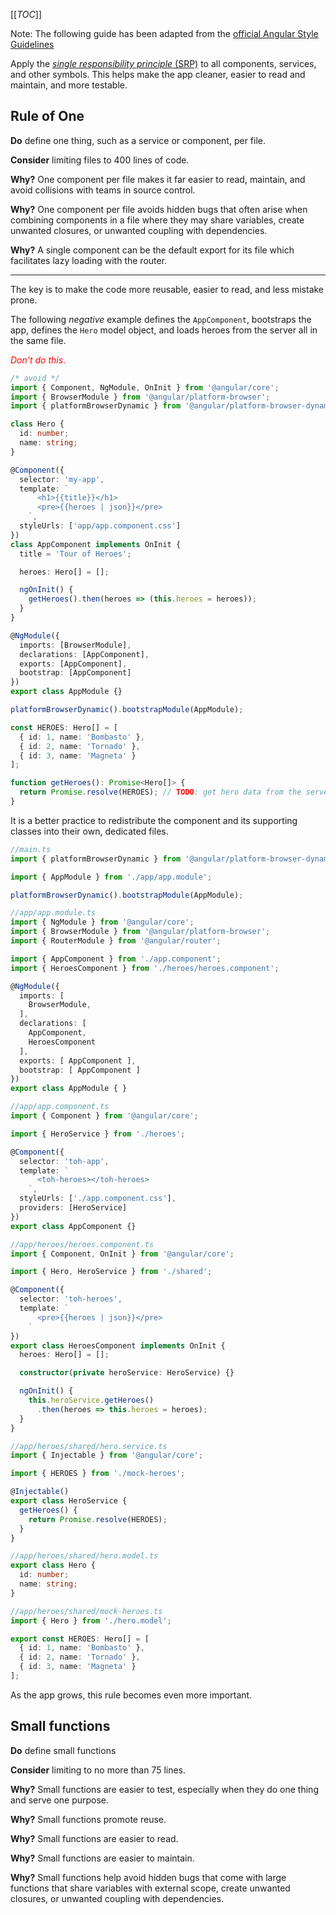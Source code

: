 [[_TOC_]]

Note: The following guide has been adapted from the [official Angular Style Guidelines](https://angular.io/guide/styleguide#single-responsibility)

Apply the <a href="https://wikipedia.org/wiki/Single_responsibility_principle"><i>single responsibility principle</i> (SRP)</a> to all components, services, and other symbols. This helps make the app cleaner, easier to read and maintain, and more testable.

## Rule of One

**Do** define one thing, such as a service or component, per file.

**Consider** limiting files to 400 lines of code.

**Why?** One component per file makes it far easier to read, maintain, and avoid
collisions with teams in source control.

**Why?** One component per file avoids hidden bugs that often arise when combining components in a file where they may share variables, create unwanted closures, or unwanted coupling with dependencies.

**Why?** A single component can be the default export for its file which facilitates lazy loading with the router.

----

The key is to make the code more reusable, easier to read, and less mistake prone.

The following *negative* example defines the `AppComponent`, bootstraps the app,
defines the `Hero` model object, and loads heroes from the server all in the same file.

<font color="red">*Don't do this*.</font>

```ts
/* avoid */
import { Component, NgModule, OnInit } from '@angular/core';
import { BrowserModule } from '@angular/platform-browser';
import { platformBrowserDynamic } from '@angular/platform-browser-dynamic';

class Hero {
  id: number;
  name: string;
}

@Component({
  selector: 'my-app',
  template: `
      <h1>{{title}}</h1>
      <pre>{{heroes | json}}</pre>
    `,
  styleUrls: ['app/app.component.css']
})
class AppComponent implements OnInit {
  title = 'Tour of Heroes';

  heroes: Hero[] = [];

  ngOnInit() {
    getHeroes().then(heroes => (this.heroes = heroes));
  }
}

@NgModule({
  imports: [BrowserModule],
  declarations: [AppComponent],
  exports: [AppComponent],
  bootstrap: [AppComponent]
})
export class AppModule {}

platformBrowserDynamic().bootstrapModule(AppModule);

const HEROES: Hero[] = [
  { id: 1, name: 'Bombasto' },
  { id: 2, name: 'Tornado' },
  { id: 3, name: 'Magneta' }
];

function getHeroes(): Promise<Hero[]> {
  return Promise.resolve(HEROES); // TODO: get hero data from the server;
}
```

It is a better practice to redistribute the component and its supporting classes into their own, dedicated files.

```ts
//main.ts
import { platformBrowserDynamic } from '@angular/platform-browser-dynamic';

import { AppModule } from './app/app.module';

platformBrowserDynamic().bootstrapModule(AppModule);
```

```ts
//app/app.module.ts
import { NgModule } from '@angular/core';
import { BrowserModule } from '@angular/platform-browser';
import { RouterModule } from '@angular/router';

import { AppComponent } from './app.component';
import { HeroesComponent } from './heroes/heroes.component';

@NgModule({
  imports: [
    BrowserModule,
  ],
  declarations: [
    AppComponent,
    HeroesComponent
  ],
  exports: [ AppComponent ],
  bootstrap: [ AppComponent ]
})
export class AppModule { }
```
```ts
//app/app.component.ts
import { Component } from '@angular/core';

import { HeroService } from './heroes';

@Component({
  selector: 'toh-app',
  template: `
      <toh-heroes></toh-heroes>
    `,
  styleUrls: ['./app.component.css'],
  providers: [HeroService]
})
export class AppComponent {}
```
```ts
//app/heroes/heroes.component.ts
import { Component, OnInit } from '@angular/core';

import { Hero, HeroService } from './shared';

@Component({
  selector: 'toh-heroes',
  template: `
      <pre>{{heroes | json}}</pre>
    `
})
export class HeroesComponent implements OnInit {
  heroes: Hero[] = [];

  constructor(private heroService: HeroService) {}

  ngOnInit() {
    this.heroService.getHeroes()
      .then(heroes => this.heroes = heroes);
  }
}
```
```ts
//app/heroes/shared/hero.service.ts
import { Injectable } from '@angular/core';

import { HEROES } from './mock-heroes';

@Injectable()
export class HeroService {
  getHeroes() {
    return Promise.resolve(HEROES);
  }
}

```
```ts
//app/heroes/shared/hero.model.ts
export class Hero {
  id: number;
  name: string;
}
```
```ts
//app/heroes/shared/mock-heroes.ts
import { Hero } from './hero.model';

export const HEROES: Hero[] = [
  { id: 1, name: 'Bombasto' },
  { id: 2, name: 'Tornado' },
  { id: 3, name: 'Magneta' }
];

```
As the app grows, this rule becomes even more important.

## Small functions

**Do** define small functions

**Consider** limiting to no more than 75 lines.

**Why?** Small functions are easier to test, especially when they do one thing and serve one purpose.

**Why?** Small functions promote reuse.

**Why?** Small functions are easier to read.

**Why?** Small functions are easier to maintain.

**Why?** Small functions help avoid hidden bugs that come with large functions that share variables with external scope, create unwanted closures, or unwanted coupling with dependencies.